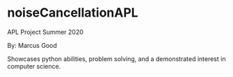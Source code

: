 # noiseCancellationAPL
APL Project Summer 2020

By: Marcus Good 

Showcases python abilities, problem solving, and a demonstrated interest in computer science.
